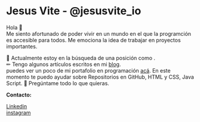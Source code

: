 
# Jesus Vite - @jesusvite_io
Hola 👋<br>
Me siento afortunado de poder vivir en un mundo en el que la programción es accesible para todos. Me emociona la idea de trabajar en proyectos importantes.

🚀 Actualmente estoy en la búsqueda de una posición como .<br>
✏ Tengo algunos artículos escritos en mi [blog](https://jesusvite.com/myBlog.html "weblog").<br>
puedes ver un poco de mi portafolio en programación [acá](https://jesusvite.com/ "link"). En este momento te puedo ayudar sobre Repositorios en GitHub, HTML y CSS, Java Script.
💭 Pregúntame todo lo que quieras.

<b>Contacto:</b><br>

[Linkedin](https://www.linkedin.com/in/jesusnicolasvite/ "Linkedin")<br>
[instagram](https://www.instagram.com/jesusvite_io/ "instagram")
